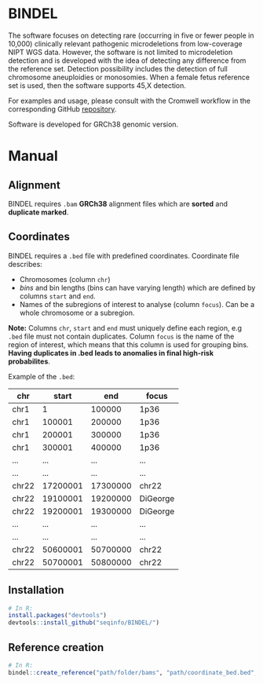 # BINDEL

The software focuses on detecting rare (occurring in five or fewer people in 10,000) clinically relevant pathogenic microdeletions from low-coverage NIPT WGS data. 
However, the software is not limited to microdeletion detection and is developed with the idea of detecting any difference from the reference set. Detection possibility includes the detection of full chromosome aneuploidies or monosomies. When a female fetus reference set is used, then the software supports 45,X detection.

For examples and usage, please consult with the Cromwell workflow in the corresponding GitHub [repository](https://github.com/seqinfo/PPDxWorkflow).

Software is developed for GRCh38 genomic version.

# Manual

## Alignment
BINDEL requires `.bam` **GRCh38** alignment files which are **sorted** and **duplicate marked**.

## Coordinates
BINDEL requires a `.bed` file with predefined coordinates. Coordinate file describes:
* Chromosomes (column `chr`)
* *bins* and bin lengths (bins can have varying length) which are defined by columns `start` and `end`.
* Names of the subregions of interest to analyse (column `focus`). Can be a whole chromosome or a subregion.

**Note:** Columns `chr`, `start` and `end` must uniquely define each region, e.g `.bed` file must not contain duplicates. Column `focus` is the name of the region of interest, which means that this column is used for grouping bins. **Having duplicates in .bed leads to anomalies in final high-risk probabilites**.

Example of the `.bed`:

| chr  | start | end | focus |
| ------------- | ------------- | ------------- | ------------- |
| chr1  | 1  | 100000 | 1p36 |
| chr1  | 100001  | 200000 | 1p36 |
| chr1  | 200001  | 300000 | 1p36 |
| chr1  | 300001  | 400000 | 1p36 |
| ...  | ...  | ... | ... |
| ...  | ...  | ... | ... |
| chr22  | 17200001  | 17300000 | chr22 |
| chr22  | 19100001  | 19200000 | DiGeorge |
| chr22  | 19200001  | 19300000 | DiGeorge |
| ...  | ...  | ... | ... |
| ...  | ...  | ... | ... |
| chr22  | 50600001  | 50700000 | chr22 |
| chr22  | 50700001  | 50800000 | chr22 |

## Installation
```R
# In R:
install.packages("devtools")
devtools::install_github("seqinfo/BINDEL/")
```
## Reference creation
```R
# In R:
bindel::create_reference("path/folder/bams", "path/coordinate_bed.bed", "name_of_the_output")
```
